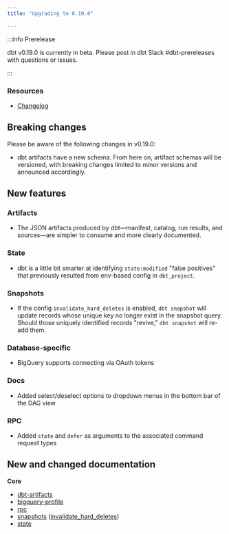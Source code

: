 ```yaml
---
title: "Upgrading to 0.19.0"

---
```


:::info Prerelease

dbt v0.19.0 is currently in beta. Please post in dbt Slack #dbt-prereleases with questions or issues.

:::

### Resources

- [Changelog](https://github.com/fishtown-analytics/dbt/blob/dev/kiyoshi-kuromiya/CHANGELOG.md)

## Breaking changes

Please be aware of the following changes in v0.19.0:

- dbt artifacts have a new schema. From here on, artifact schemas will be versioned, with breaking
changes limited to minor versions and announced accordingly.

## New features

### Artifacts
- The JSON artifacts produced by dbt—manifest, catalog, run results, and sources—are simpler to consume and more clearly documented.

### State
- dbt is a little bit smarter at identifying `state:modified` "false positives" that previously resulted from env-based config in `dbt_project`.

### Snapshots
- If the config `invalidate_hard_deletes` is enabled, `dbt snapshot` will update records whose unique key no longer exist in the snapshot query. Should those uniquely identified records "revive," `dbt snapshot` will re-add them.

### Database-specific
- BigQuery supports connecting via OAuth tokens

### Docs
- Added select/deselect options to dropdown menus in the bottom bar of the DAG view

### RPC
- Added `state` and `defer` as arguments to the associated command request types

## New and changed documentation

**Core**
- [dbt-artifacts](dbt-artifacts)
- [bigquery-profile](bigquery-profile)
- [rpc](rpc)
- [snapshots](snapshots) ([invalidate_hard_deletes](invalidate_hard_deletes))
- [state](state)
